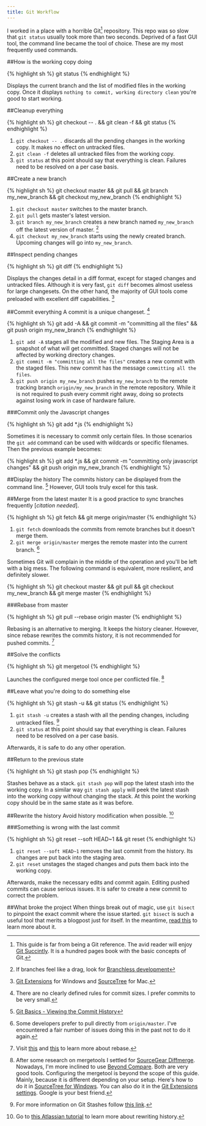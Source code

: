```yaml
---
title: Git Workflow
---
```


I worked in a place with a horrible Git[^git_succintly] repository. This repo was so slow that `git status` usually took more than two seconds. Deprived of a fast GUI tool, the command line became the tool of choice. These are my most frequently used commands.


##How is the working copy doing

{% highlight sh %}
git status
{% endhighlight %}

Displays the current branch and the list of modified files in the working copy. Once it displays `nothing to commit, working directory clean` you're good to start working.


##Cleanup everything

{% highlight sh %}
git checkout -- . && git clean -f && git status
{% endhighlight %}

1. `git checkout -- .` discards all the pending changes in the working copy. It makes no effect on untracked files.
2. `git clean -f` deletes all untracked files from the working copy.
3. `git status` at this point should say that everything is clean. Failures need to be resolved on a per case basis.


##Create a new branch

{% highlight sh %}
git checkout master && git pull && git branch my_new_branch && git checkout my_new_branch
{% endhighlight %}

1. `git checkout master` switches to the master branch.
2. `git pull` gets master's latest version.
3. `git branch my_new_branch` creates a new branch named `my_new_branch` off the latest version of master. [^git_branches]
4. `git checkout my_new_branch` starts using the newly created branch. Upcoming changes will go into `my_new_branch`.


##Inspect pending changes

{% highlight sh %}
git diff
{% endhighlight %}

Displays the changes detail in a diff format, except for staged changes and untracked files. Although it is very fast, `git diff` becomes almost useless for large changesets. On the other hand, the majority of GUI tools come preloaded with excellent diff capabilities. [^gui_tool]


##Commit everything
A commit is a unique changeset. [^small_commits]

{% highlight sh %}
git add -A && git commit -m "committing all the files" && git push origin my_new_branch
{% endhighlight %}

1. `git add -A` stages all the modified and new files. The Staging Area is a snapshot of what will get committed. Staged changes will not be affected by working directory changes.
2. `git commit -m "committing all the files"` creates a new commit with the staged files. This new commit has the message `committing all the files`.
3. `git push origin my_new_branch` pushes `my_new_branch` to the remote tracking branch `origin/my_new_branch` in the remote repository. While it is not required to push every commit right away, doing so protects against losing work in case of hardware failure.

###Commit only the Javascript changes

{% highlight sh %}
git add *.js
{% endhighlight %}

Sometimes it is necessary to commit only certain files. In those scenarios the `git add` command can be used with wildcards or specific filenames. Then the previous example becomes:

{% highlight sh %}
git add *.js && git commit -m "committing only javascript changes" && git push origin my_new_branch
{% endhighlight %}

##Display the history
The commits history can be displayed from the command line. [^git_log] However, GUI tools truly excel for this task.


##Merge from the latest master
It is a good practice to sync branches frequently [*citation needed*].

{% highlight sh %}
git fetch && git merge origin/master
{% endhighlight %}

1. `git fetch` downloads the commits from remote branches but it doesn't merge them.
2. `git merge origin/master` merges the remote master into the current branch. [^git_fetch_workflow]

Sometimes Git will complain in the middle of the operation and you'll be left with a big mess. The following command is equivalent, more resilient, and definitely slower.

{% highlight sh %}
git checkout master && git pull && git checkout my_new_branch && git merge master
{% endhighlight %}

###Rebase from master

{% highlight sh %}
git pull --rebase origin master
{% endhighlight %}

Rebasing is an alternative to merging. It keeps the history cleaner. However, since rebase rewrites the commits history, it is not recommended for pushed commits. [^git_rebase]


##Solve the conflicts

{% highlight sh %}
git mergetool
{% endhighlight %}

Launches the configured merge tool once per conflicted file. [^merge_tools]


##Leave what you're doing to do something else

{% highlight sh %}
git stash -u && git status
{% endhighlight %}

1. `git stash -u` creates a stash with all the pending changes, including untracked files. [^git_stash_help]
2. `git status` at this point should say that everything is clean. Failures need to be resolved on a per case basis.

Afterwards, it is safe to do any other operation.


##Return to the previous state

{% highlight sh %}
git stash pop
{% endhighlight %}

Stashes behave as a stack. `git stash pop` will pop the latest stash into the working copy. In a similar way `git stash apply` will peek the latest stash into the working copy without changing the stack. At this point the working copy should be in the same state as it was before.


##Rewrite the history
Avoid history modification when possible. [^rewrite_history]

###Something is wrong with the last commit

{% highlight sh %}
git reset --soft HEAD~1 && git reset
{% endhighlight %}

1. `git reset --soft HEAD~1` removes the last commit from the history. Its changes are put back into the staging area.
2. `git reset` unstages the staged changes and puts them back into the working copy.

Afterwards, make the necessary edits and commit again. Editing pushed commits can cause serious issues. It is safer to create a new commit to correct the problem.


##What broke the project
When things break out of magic, use `git bisect` to pinpoint the exact commit where the issue started. `git bisect` is such a useful tool that merits a blogpost just for itself. In the meantime, [read this](http://webchick.net/node/99) to learn more about it.



[^git_succintly]: This guide is far from being a Git reference. The avid reader will enjoy [Git Succintly](https://www.syncfusion.com/resources/techportal/ebooks/git). It is a hundred pages book with the basic concepts of Git.

[^gui_tool]: [Git Extensions](https://code.google.com/p/gitextensions/) for Windows and [SourceTree](https://www.sourcetreeapp.com/) for Mac.

[^git_branches]: If branches feel like a drag, look for [Branchless development](http://www.tedunangst.com/flak/post/branchless-development)

[^small_commits]: There are no clearly defined rules for commit sizes. I prefer commits to be very small.

[^git_fetch_workflow]: Some developers prefer to pull directly from `origin/master`. I've encountered a fair number of issues doing this in the past not to do it again.

[^git_rebase]: Visit [this](http://git-scm.com/docs/git-rebase) and [this](http://gitready.com/advanced/2009/02/11/pull-with-rebase.html) to learn more about rebase.
 
[^git_stash_help]: For more information on Git Stashes follow [this link](https://git-scm.com/book/en/v1/Git-Tools-Stashing).

[^rewrite_history]: Go to [this Atlassian tutorial](https://www.atlassian.com/git/tutorials/rewriting-history/) to learn more about rewriting history.

[^merge_tools]: After some research on mergetools I settled for [SourceGear Diffmerge](https://sourcegear.com/diffmerge/). Nowadays, I'm more inclined to use [Beyond Compare](http://www.scootersoftware.com/). Both are very good tools. Configuring the mergetool is beyond the scope of this guide. Mainly, because it is different depending on your setup. Here's how to do it in [SourceTree for Windows](http://stackoverflow.com/questions/16800280/how-to-interactively-visually-resolve-conflicts-in-sourcetree-git). You can also do it in the [Git Extensions settings](http://git-extensions-documentation.readthedocs.org/en/latest/settings.html). Google is your best friend.

[^git_log]: [Git Basics - Viewing the Commit History](https://git-scm.com/book/en/v2/Git-Basics-Viewing-the-Commit-History)
